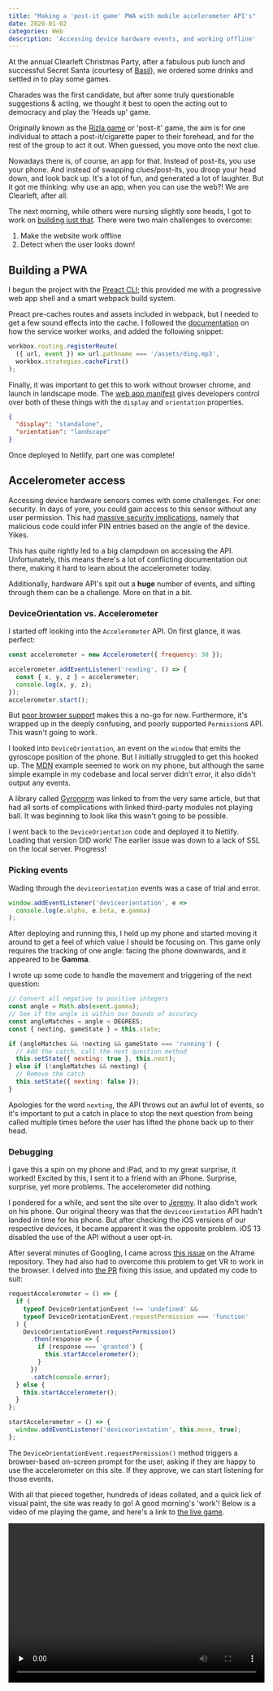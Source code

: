 ```yaml
---
title: "Making a 'post-it game' PWA with mobile accelerometer API's"
date: 2020-01-02
categories: Web
description: 'Accessing device hardware events, and working offline'
---
```


At the annual Clearleft Christmas Party, after a fabulous pub lunch and successful Secret Santa (courtesy of [Basil](https://basil.christmas/)), we ordered some drinks and settled in to play some games.

Charades was the first candidate, but after some truly questionable suggestions & acting, we thought it best to open the acting out to democracy and play the 'Heads up' game.

Originally known as the [Rizla game](https://www.theguardian.com/lifeandstyle/2008/nov/17/party-games-guide) or 'post-it' game, the aim is for one individual to attach a post-it/cigarette paper to their forehead, and for the rest of the group to act it out. When guessed, you move onto the next clue.

Nowadays there is, of course, an app for that. Instead of post-its, you use your phone. And instead of swapping clues/post-its, you droop your head down, and look back up. It's a lot of fun, and generated a lot of laughter. But it got me thinking: why use an app, when you can use the web?! We are Clearleft, after all.

The next morning, while others were nursing slightly sore heads, I got to work on [building just that](http://trys-heads-up.netlify.com/). There were two main challenges to overcome:

1. Make the website work offline
2. Detect when the user looks down!

## Building a PWA

I begun the project with the [Preact CLI](https://preactjs.com/cli/getting-started); this provided me with a progressive web app shell and a smart webpack build system.

Preact pre-caches routes and assets included in webpack, but I needed to get a few sound effects into the cache. I followed the [documentation](https://preactjs.com/cli/service-worker/) on how the service worker works, and added the following snippet:

```js
workbox.routing.registerRoute(
  ({ url, event }) => url.pathname === '/assets/ding.mp3',
  workbox.strategies.cacheFirst()
);
```

Finally, it was important to get this to work without browser chrome, and launch in landscape mode. The [web app manifest](https://developers.google.com/web/fundamentals/web-app-manifest) gives developers control over both of these things with the `display` and `orientation` properties.

```json
{
  "display": "standalone",
  "orientation": "landscape"
}
```

Once deployed to Netlify, part one was complete!

## Accelerometer access

Accessing device hardware sensors comes with some challenges. For one: security. In days of yore, you could gain access to this sensor without any user permission. This had [massive security implications](https://arxiv.org/abs/1602.04115), namely that malicious code could infer PIN entries based on the angle of the device. Yikes.

This has quite rightly led to a big clampdown on accessing the API. Unfortunately, this means there's a lot of conflicting documentation out there, making it hard to learn about the accelerometer today.

Additionally, hardware API's spit out a **huge** number of events, and sifting through them can be a challenge. More on that in a bit.

### DeviceOrientation vs. Accelerometer

I started off looking into the `Accelerometer` API. On first glance, it was perfect:

```js
const accelerometer = new Accelerometer({ frequency: 30 });

accelerometer.addEventListener('reading', () => {
  const { x, y, z } = accelerometer;
  console.log(x, y, z);
});
accelerometer.start();
```

But [poor browser support](https://caniuse.com/#feat=accelerometer) makes this a no-go for now. Furthermore, it's wrapped up in the deeply confusing, and poorly supported `Permission`s API. This wasn't going to work.

I looked into `DeviceOrientation`, an event on the `window` that emits the gyroscope position of the phone. But I initially struggled to get this hooked up. The [MDN](https://developer.mozilla.org/en-US/docs/Web/API/Detecting_device_orientation) example seemed to work on my phone, but although the same simple example in my codebase and local server didn't error, it also didn't output any events.

A library called [Gyronorm](https://github.com/dorukeker/gyronorm.js) was linked to from the very same article, but that had all sorts of complications with linked third-party modules not playing ball. It was beginning to look like this wasn't going to be possible.

I went back to the `DeviceOrientation` code and deployed it to Netlify. Loading that version DID work! The earlier issue was down to a lack of SSL on the local server. Progress!

### Picking events

Wading through the `deviceorientation` events was a case of trial and error.

```js
window.addEventListener('deviceorientation', e =>
  console.log(e.alpha, e.beta, e.gamma)
);
```

After deploying and running this, I held up my phone and started moving it around to get a feel of which value I should be focusing on. This game only requires the tracking of one angle: facing the phone downwards, and it appeared to be **Gamma**.

I wrote up some code to handle the movement and triggering of the next question:

```js
// Convert all negative to positive integers
const angle = Math.abs(event.gamma);
// See if the angle is within our bounds of accuracy
const angleMatches = angle < DEGREES;
const { nexting, gameState } = this.state;

if (angleMatches && !nexting && gameState === 'running') {
  // Add the catch, call the next question method
  this.setState({ nexting: true }, this.next);
} else if (!angleMatches && nexting) {
  // Remove the catch
  this.setState({ nexting: false });
}
```

Apologies for the word `nexting`, the API throws out an awful lot of events, so it's important to put a catch in place to stop the next question from being called multiple times before the user has lifted the phone back up to their head.

### Debugging

I gave this a spin on my phone and iPad, and to my great surprise, it worked! Excited by this, I sent it to a friend with an iPhone. Surprise, surprise, yet more problems. The accelerometer did nothing.

I pondered for a while, and sent the site over to [Jeremy](https://adactio.com/). It also didn't work on his phone. Our original theory was that the `deviceorientation` API hadn't landed in time for his phone. But after checking the iOS versions of our respective devices, it became apparent it was the opposite problem. iOS 13 disabled the use of the API without a user opt-in.

After several minutes of Googling, I came across [this issue](https://github.com/aframevr/aframe/issues/4287) on the Aframe repository. They had also had to overcome this problem to get VR to work in the browser. I delved into [the PR](https://github.com/aframevr/aframe/pull/4303/files) fixing this issue, and updated my code to suit:

```js
requestAccelerometer = () => {
  if (
    typeof DeviceOrientationEvent !== 'undefined' &&
    typeof DeviceOrientationEvent.requestPermission === 'function'
  ) {
    DeviceOrientationEvent.requestPermission()
      .then(response => {
        if (response === 'granted') {
          this.startAccelerometer();
        }
      })
      .catch(console.error);
  } else {
    this.startAccelerometer();
  }
};

startAccelerometer = () => {
  window.addEventListener('deviceorientation', this.move, true);
};
```

The `DeviceOrientationEvent.requestPermission()` method triggers a browser-based on-screen prompt for the user, asking if they are happy to use the accelerometer on this site. If they approve, we can start listening for those events.

With all that pieced together, hundreds of ideas collated, and a quick lick of visual paint, the site was ready to go! A good morning's 'work'! Below is a video of me playing the game, and here's a link to [the live game](http://trys-heads-up.netlify.com/).

<div style="position: relative; padding-bottom: 56.25%; padding-top: 30px; height: 0; overflow: hidden;">
  <video src="https://www.trysmudford.com/images/blog/heads-up.mp4" style="position: absolute; top: 0; left: 0; width: 100%; height: 100%;" preload="none" controls></video>
</div>
